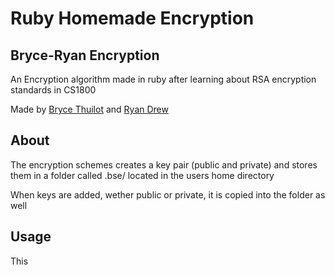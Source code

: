 # Ruby Homemade Encryption
## Bryce-Ryan Encryption

An Encryption algorithm made in ruby after learning about RSA encryption standards in CS1800

Made by [Bryce Thuilot](https://www.github.com/bthuilot) and [Ryan Drew](https://www.github.com/ryandrew14)

## About

The encryption schemes creates a key pair (public and private) and stores them in a folder called .bse/ located in the users home directory

When keys are added, wether public or private, it is copied into the folder as well

## Usage

This
